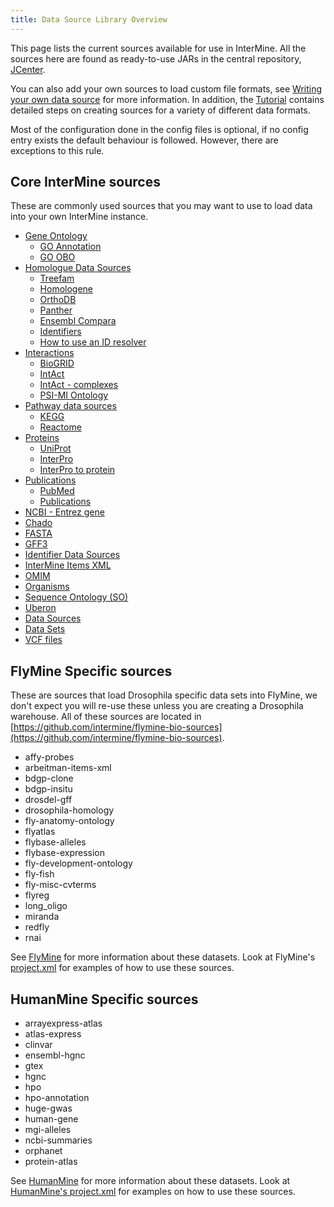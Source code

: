```yaml
---
title: Data Source Library Overview
---
```


This page lists the current sources available for use in InterMine. All the sources here are found as ready-to-use JARs in the central repository, [JCenter](https://jcenter.bintray.com/org/intermine/).

You can also add your own sources to load custom file formats, see [Writing your own data source](../custom/index.md) for more information. In addition, the [Tutorial](../../../get-started/tutorial/index.md) contains detailed steps on creating sources for a variety of different data formats.

Most of the configuration done in the config files is optional, if no config entry exists the default behaviour is followed. However, there are exceptions to this rule.

## Core InterMine sources

These are commonly used sources that you may want to use to load data into your own InterMine instance.

* [Gene Ontology](go/index.md)
	* [GO Annotation](go/go-annotation.md)
	* [GO OBO](go/go-obo.md)
* [Homologue Data Sources](homologues/index.md)
	* [Treefam](homologues/treefam.md)
	* [Homologene](homologues/homologene.md)
	* [OrthoDB](homologues/orthodb.md)
	* [Panther](homologues/panther.md)
	* [Ensembl Compara](homologues/compara.md)
	* [Identifiers](homologues/index.md#identifiers)
	* [How to use an ID resolver](homologues/index.md#how-to-use-an-id-resolver)
* [Interactions](interactions/index.md)
	* [BioGRID](interactions/biogrid.md)
	* [IntAct](interactions/intact.md)
	* [IntAct - complexes](interactions/intact-complexes.md)
	* [PSI-MI Ontology](interactions/psi-mi-ontology)
* [Pathway data sources](pathways/index.md)
	* [KEGG](pathways/kegg.md)
	* [Reactome](pathways/reactome.md)
* [Proteins](proteins/index.md)
	* [UniProt](proteins/uniprot.md)
	* [InterPro](proteins/interpro.md)
	* [InterPro to protein](proteins/interpro.md#interpro-to-protein)
* [Publications](publications/index.md)
	* [PubMed](publications/pubmed.md)
	* [Publications](publications/publications.md)
* [NCBI - Entrez gene](ncbi-gene.md)
* [Chado](chado.md)
* [FASTA](fasta.md)
* [GFF3](gff.md)
* [Identifier Data Sources](identifiers/index.md)
* [InterMine Items XML](intermine-items-xml.md)
* [OMIM](omim.md)
* [Organisms](organism.md)
* [Sequence Ontology (SO)](so.md)
* [Uberon](uberon.md)
* [Data Sources](data-sources.md)
* [Data Sets](data-sets.md)
* [VCF files](variation/vcf.md)

## FlyMine Specific sources

These are sources that load Drosophila specific data sets into FlyMine, we don't expect you will re-use these unless you are creating a Drosophila warehouse. All of these sources are located in [https://github.com/intermine/flymine-bio-sources](https://github.com/intermine/flymine-bio-sources).

* affy-probes
* arbeitman-items-xml
* bdgp-clone
* bdgp-insitu
* drosdel-gff
* drosophila-homology
* fly-anatomy-ontology
* flyatlas
* flybase-alleles
* flybase-expression
* fly-development-ontology
* fly-fish
* fly-misc-cvterms
* flyreg
* long\_oligo
* miranda
* redfly
* rnai

See [FlyMine](http://www.flymine.org) for more information about these datasets. Look at FlyMine's [project.xml](https://github.com/intermine/flymine/blob/master/project.xml) for examples of how to use these sources.

## HumanMine Specific sources

* arrayexpress-atlas
* atlas-express
* clinvar
* ensembl-hgnc
* gtex
* hgnc
* hpo
* hpo-annotation
* huge-gwas
* human-gene
* mgi-alleles
* ncbi-summaries
* orphanet
* protein-atlas

See [HumanMine](http://www.humanmine.org) for more information about these datasets. Look at [HumanMine's project.xml](https://github.com/intermine/humanmine/blob/master/project.xml) for examples on how to use these sources.
